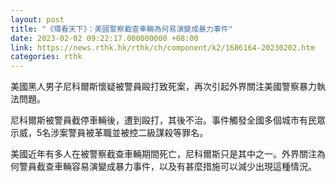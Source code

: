 ```yaml
---
layout: post
title: "《環看天下》：美國警察截查車輛為何易演變成暴力事件"
date: 2023-02-02 09:22:17.000000000 +08:00
link: https://news.rthk.hk/rthk/ch/component/k2/1686164-20230202.htm
categories: rthk
---
```


美國黑人男子尼科爾斯懷疑被警員毆打致死案，再次引起外界關注美國警察暴力執法問題。

尼科爾斯被警員截停車輛後，遭到毆打，其後不治。事件觸發全國多個城市有民眾示威，5名涉案警員被革職並被控二級謀殺等罪名。

美國近年有多人在被警察截查車輛期間死亡，尼科爾斯只是其中之一。外界關注為何警員截查車輛容易演變成暴力事件，以及有甚麼措施可以減少出現這種情況。
